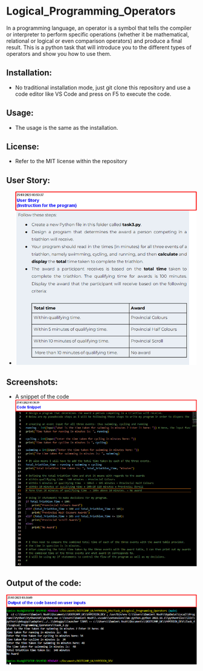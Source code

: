 # Logical_Programming_Operators
In a programming language, an operator is a symbol that tells the compiler or interpreter to perform specific operations (whether it be mathematical, relational or logical or even comparison operators) and produce a final result. This is a python task that will introduce you to the different types of operators and show you how to use them.

## Installation:
* No traditional installation mode, just git clone this repository and use a code editor like VS Code and press on F5 to execute the code.

## Usage:
* The usage is the same as the installation.

## License:
* Refer to the MIT license within the repository

## User Story:
* ![image](https://github.com/Damiennsoh/Logical_Programming_Operators/blob/main/Screenshots/user%20story.jpg)

## Screenshots:
* A snippet of the code
![image](https://github.com/Damiennsoh/Logical_Programming_Operators/blob/main/Screenshots/Control%20statements.jpg)

## Output of the code:
![image](https://github.com/Damiennsoh/Logical_Programming_Operators/blob/main/Screenshots/output.jpg)
